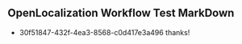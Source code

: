 ## OpenLocalization Workflow Test MarkDown
* 30f51847-432f-4ea3-8568-c0d417e3a496 thanks!

<!--HONumber=Aug16_HO4-->


